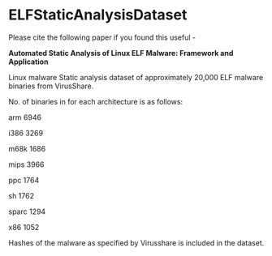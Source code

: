 # ELFStaticAnalysisDataset
Please cite the following paper if you found this useful - 

**Automated Static Analysis of Linux ELF Malware: Framework and Application**

Linux malware Static analysis dataset of approximately 20,000 ELF malware binaries from VirusShare.

No. of binaries in for each architecture is as follows:

arm	  6946

i386	3269

m68k	1686

mips	3966

ppc	  1764

sh	  1762

sparc	1294

x86	  1052

Hashes of the malware as specified by Virusshare is included in the dataset.



